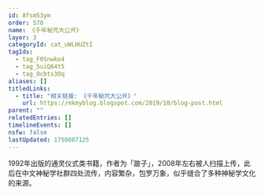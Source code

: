 ```yaml
---
id: 8fsm53ym
order: 578
name: 《千年秘咒大公开》
layer: 3
categoryId: cat_uWLHUZtI
tagIds:
  - tag_F0Snwko4
  - tag_5uiQ64t5
  - tag_Ocbts3Oq
aliases: []
titledLinks:
  - title: "相关链接: 《千年秘咒大公开》"
    url: https://mkmyblog.blogspot.com/2019/10/blog-post.html
parent: ""
relatedEntries: []
timelineEvents: []
nsfw: false
lastUpdated: 1758087125
---
```


1992年出版的通灵仪式类书籍，作者为「跛子」，2008年左右被人扫描上传，此后在中文神秘学社群四处流传，内容繁杂，包罗万象，似乎缝合了多种神秘学文化的来源。